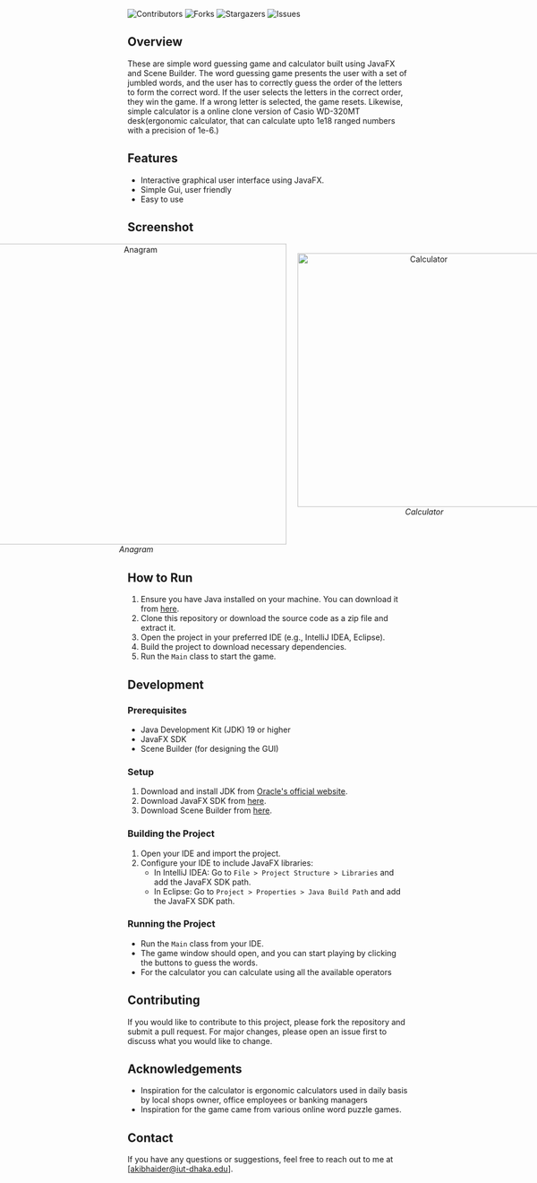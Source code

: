 ![Contributors](https://img.shields.io/github/contributors/akibhaider/JavaFx_Small_Projects?color=darkgreen) ![Forks](https://img.shields.io/github/forks/akibhaider/JavaFx_Small_Projects?style=social) ![Stargazers](https://img.shields.io/github/stars/akibhaider/JavaFx_Small_Projects?style=social) ![Issues](https://img.shields.io/github/issues/akibhaider/JavaFx_Small_Projects?color=brown) 

## Overview
These are simple word guessing game and calculator built using JavaFX and Scene Builder. The word guessing game presents the user with a set of jumbled words, and the user has to correctly guess the order of the letters to form the correct word. If the user selects the letters in the correct order, they win the game. If a wrong letter is selected, the game resets. Likewise, simple calculator is a online clone version of Casio WD-320MT desk(ergonomic calculator, that can calculate upto 1e18 ranged numbers with a precision of 1e-6.) 

## Features
- Interactive graphical user interface using JavaFX.
- Simple Gui, user friendly
- Easy to use

## Screenshot

<div style="display: flex; justify-content: center; align-items: flex-start; gap: 20px;">
  <div style="text-align: center;">
    <img src="Word_Guessing_Game/word_guessing_game.png" alt="Anagram" style="width: 537px;"/>
    <br/>
    <em>Anagram</em>
  </div>

  <div style="text-align: center;">
    <br/>
    <img src="Simple_Calculator/Calculator.png" alt="Calculator" style="width: 453px;"/>
    <br/>
    <em>Calculator</em>
  </div>
</div>




## How to Run
1. Ensure you have Java installed on your machine. You can download it from [here](https://www.java.com/en/download/).
2. Clone this repository or download the source code as a zip file and extract it.
3. Open the project in your preferred IDE (e.g., IntelliJ IDEA, Eclipse).
4. Build the project to download necessary dependencies.
5. Run the `Main` class to start the game.

## Development
### Prerequisites
- Java Development Kit (JDK) 19 or higher
- JavaFX SDK
- Scene Builder (for designing the GUI)

### Setup
1. Download and install JDK from [Oracle's official website](https://www.oracle.com/java/technologies/javase-jdk11-downloads.html).
2. Download JavaFX SDK from [here](https://gluonhq.com/products/javafx/).
3. Download Scene Builder from [here](https://gluonhq.com/products/scene-builder/).

### Building the Project
1. Open your IDE and import the project.
2. Configure your IDE to include JavaFX libraries:
   - In IntelliJ IDEA: Go to `File > Project Structure > Libraries` and add the JavaFX SDK path.
   - In Eclipse: Go to `Project > Properties > Java Build Path` and add the JavaFX SDK path.

### Running the Project
- Run the `Main` class from your IDE.
- The game window should open, and you can start playing by clicking the buttons to guess the words.
- For the calculator you can calculate using all the available operators

## Contributing
If you would like to contribute to this project, please fork the repository and submit a pull request. For major changes, please open an issue first to discuss what you would like to change.

## Acknowledgements
- Inspiration for the calculator is ergonomic calculators used in daily basis by local shops owner, office employees or banking managers
- Inspiration for the game came from various online word puzzle games.

## Contact
If you have any questions or suggestions, feel free to reach out to me at [akibhaider@iut-dhaka.edu].


